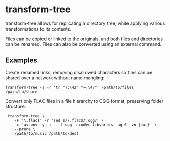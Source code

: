 transform-tree
==============

transform-tree allows for replicating a directory tree, while applying various transformations to its contents.

Files can be copied or linked to the originals, and both files and directories can be renamed. Files can also be converted using an external command.

Examples
--------

Create renamed links, removing disallowed characters so files can be shared over a network without name mangling:

    transform-tree -s -r 'tr "?:\42" "¬;\47"' /path/to/files /path/to/share

Convert only FLAC files in a file hierarchy to OGG format, preserving folder structure:

     transform-tree \
        -F '\.flac$' -r 'sed s/\.flac$/.ogg/' \
        -c 'avconv -y -i - -f ogg -acodec libvorbis -aq 6 -vn {out}' \
        --prune \
        /path/to/music /path/to/dest
